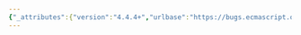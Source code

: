```yaml
---
{"_attributes":{"version":"4.4.4+","urlbase":"https://bugs.ecmascript.org/","maintainer":"dherman@mozilla.com"},"bug":{"bug_id":1855,"creation_ts":"2013-08-29 06:01:00 -0700","short_desc":"8.5.4: [[PreventExtensions]] returns target [[Extensible]] instead of trap result","delta_ts":"2013-10-29 09:45:30 -0700","product":"Draft for 6th Edition","component":"technical issue","version":"Rev 17: August 23, 2013 Draft","rep_platform":"All","op_sys":"All","bug_status":"RESOLVED","resolution":"FIXED","priority":"Normal","bug_severity":"normal","everconfirmed":true,"reporter":{"uid":"andrebargull","name":"André Bargull"},"assigned_to":{"uid":"allen","name":"Allen Wirfs-Brock"},"long_desc":[{"commentid":5264,"comment_count":0,"who":{"uid":"andrebargull","name":"André Bargull"},"bug_when":"2013-08-29 06:01:10 -0700","thetext":"8.5.4 [[PreventExtensions]], step 12.\n\nChange `targetIsExtensible` to `booleanTrapResult`."},{"commentid":6008,"comment_count":1,"who":{"uid":"allen","name":"Allen Wirfs-Brock"},"bug_when":"2013-10-28 12:01:54 -0700","thetext":"fixed in rev20 editor's draft"},{"commentid":6077,"comment_count":2,"who":{"uid":"allen","name":"Allen Wirfs-Brock"},"bug_when":"2013-10-29 09:45:30 -0700","thetext":"fixed in rev20 draft, Oct. 28, 2013"}]}}
---
```

